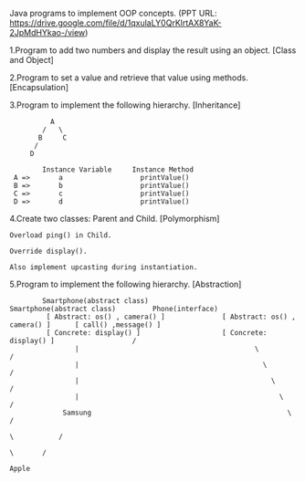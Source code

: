  Java programs to implement OOP concepts.   (PPT URL: https://drive.google.com/file/d/1qxulaLY0QrKlrtAX8YaK-2JpMdHYkao-/view)
 
 1.Program to add two numbers and display the result using an object.   [Class and Object] 
 
 2.Program to set a value and retrieve that value using methods.  [Encapsulation]
 
 3.Program to implement the following hierarchy.  [Inheritance]
 
              A
            /   \
           B     C
          /
         D
      
            Instance Variable     Instance Method
     A =>       a                   printValue()
     B =>       b                   printValue()
     C =>       c                   printValue()
     D =>       d                   printValue()
     
 4.Create two classes: Parent and Child.  [Polymorphism]
 
    Overload ping() in Child.
   
    Override display().
   
    Also implement upcasting during instantiation.
   
  5.Program to implement the following hierarchy.   [Abstraction]
  
            Smartphone(abstract class)                  Smartphone(abstract class)         Phone(interface)
             [ Abstract: os() , camera() ]              [ Abstract: os() , camera() ]      [ call() ,message() ]
             [ Concrete: display() ]                    [ Concrete: display() ]                   /      
                    |                                           \                               /                      
                    |                                             \                           /                        
                    |                                               \                       /
                    |                                                 \                   /         
                 Samsung                                                \               /
                                                                          \           /
                                                                            \       /                               
                                                                              Apple
                                                                      
